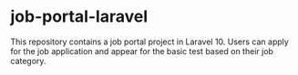 # job-portal-laravel
This repository contains a job portal project in Laravel 10. Users can apply for the job application and appear for the basic test based on their job category.
